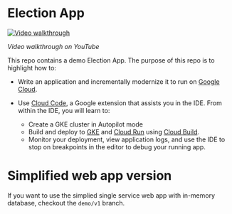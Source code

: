 # Election App

[![Video walkthrough](https://img.youtube.com/vi/XAkGju1h_Ac/0.jpg)](https://www.youtube.com/watch?v=XAkGju1h_Ac)

*Video walkthrough on YouTube*

This repo contains a demo Election App. The purpose of this repo is to
highlight how to:

- Write an application and incrementally modernize it to run on [Google Cloud].
- Use [Cloud Code], a Google extension that assists you in the IDE. From within the IDE, you will learn to:

  - Create a GKE cluster in Autopilot mode
  - Build and deploy to [GKE] and [Cloud Run] using [Cloud Build].
  - Monitor your deployment, view application logs, and use the IDE to stop on breakpoints in the editor to debug your running app.

# Simplified web app version

If you want to use the simplied single service web app with in-memory database,
checkout the `demo/v1` branch.

<!-- links -->

[cloud build]: https://cloud.google.com/build
[cloud code]: https://cloud.google.com/code
[cloud deploy]: https://cloud.google.com/deploy
[cloud ops]: https://cloud.google.com/products/operations
[cloud run]: https://cloud.google.com/run
[gke]: https://cloud.google.com/kubernetes-engine
[google cloud]: https://cloud.google.com
